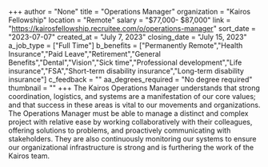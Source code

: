 +++
author = "None"
title = "Operations Manager"
organization = "Kairos Fellowship"
location = "Remote"
salary = "$77,000- $87,000"
link = "https://kairosfellowship.recruitee.com/o/operations-manager"
sort_date = "2023-07-07"
created_at = "July 7, 2023"
closing_date = "July 15, 2023"
a_job_type = ["Full Time"]
b_benefits = ["Permanently Remote","Health Insurance","Paid Leave","Retirement","General Benefits","Dental","Vision","Sick time","Professional development","Life insurance","FSA","Short-term disability insurance","Long-term disability insurance"]
c_feedback = ""
aa_degrees_required = "No degree required"
thumbnail = ""
+++
The Kairos Operations Manager understands that strong coordination, logistics, and systems are a manifestation of our core values; and that success in these areas is vital to our movements and organizations. The Operations Manager must be able to manage a distinct and complex project with relative ease by working collaboratively with their colleagues, offering solutions to problems, and proactively communicating with stakeholders. They are also continuously monitoring our systems to ensure our organizational infrastructure is strong and is furthering the work of the Kairos team.